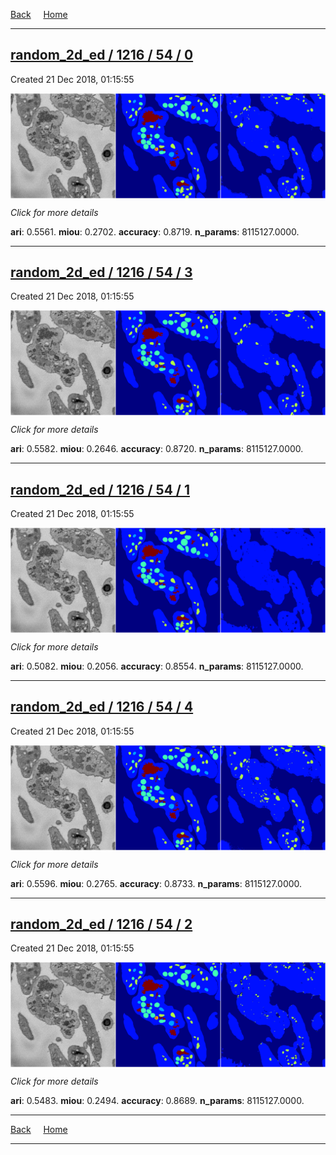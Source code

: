 
[Back](..)&nbsp;&nbsp;&nbsp;&nbsp;&nbsp;[Home](https://leapmanlab.github.io/snapshots)

---

<div class="summary"><a href="0"><h2>random_2d_ed / 1216 / 54 / 0</h2></a><p>Created 21 Dec 2018, 01:15:55
</p><a href="0"><img src="0/media/summary.png" align="center"></a><p>
<i>Click for more details</i>
</p></div>

**ari**: 0.5561. **miou**: 0.2702. **accuracy**: 0.8719. **n_params**: 8115127.0000. 

---

<div class="summary"><a href="3"><h2>random_2d_ed / 1216 / 54 / 3</h2></a><p>Created 21 Dec 2018, 01:15:55
</p><a href="3"><img src="3/media/summary.png" align="center"></a><p>
<i>Click for more details</i>
</p></div>

**ari**: 0.5582. **miou**: 0.2646. **accuracy**: 0.8720. **n_params**: 8115127.0000. 

---

<div class="summary"><a href="1"><h2>random_2d_ed / 1216 / 54 / 1</h2></a><p>Created 21 Dec 2018, 01:15:55
</p><a href="1"><img src="1/media/summary.png" align="center"></a><p>
<i>Click for more details</i>
</p></div>

**ari**: 0.5082. **miou**: 0.2056. **accuracy**: 0.8554. **n_params**: 8115127.0000. 

---

<div class="summary"><a href="4"><h2>random_2d_ed / 1216 / 54 / 4</h2></a><p>Created 21 Dec 2018, 01:15:55
</p><a href="4"><img src="4/media/summary.png" align="center"></a><p>
<i>Click for more details</i>
</p></div>

**ari**: 0.5596. **miou**: 0.2765. **accuracy**: 0.8733. **n_params**: 8115127.0000. 

---

<div class="summary"><a href="2"><h2>random_2d_ed / 1216 / 54 / 2</h2></a><p>Created 21 Dec 2018, 01:15:55
</p><a href="2"><img src="2/media/summary.png" align="center"></a><p>
<i>Click for more details</i>
</p></div>

**ari**: 0.5483. **miou**: 0.2494. **accuracy**: 0.8689. **n_params**: 8115127.0000. 

---

[Back](..)&nbsp;&nbsp;&nbsp;&nbsp;&nbsp;[Home](https://leapmanlab.github.io/snapshots)

---